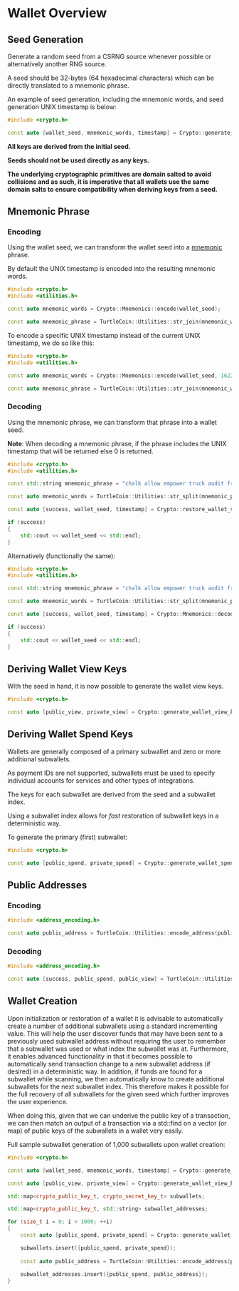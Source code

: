 # Wallet Overview

## Seed Generation

Generate a random seed from a CSRNG source whenever possible or alternatively
another RNG source.

A seed should be 32-bytes (64 hexadecimal characters) which can be directly
translated to a mnemonic phrase.

An example of seed generation, including the mnemonic words, and seed generation UNIX timestamp is below:

```c++
#include <crypto.h>

const auto [wallet_seed, mnemonic_words, timestamp] = Crypto::generate_wallet_seed();
```

**All keys are derived from the initial seed.**

**Seeds should not be used directly as any keys.**

**The underlying cryptographic primitives are domain salted to avoid collisions
and as such, it is imperative that all wallets use the same domain salts to
ensure compatibility when deriving keys from a seed.**

## Mnemonic Phrase

### Encoding

Using the wallet seed, we can transform the wallet seed into a [mnemonic](https://en.wikipedia.org/wiki/Mnemonic) phrase.

By default the UNIX timestamp is encoded into the resulting mnemonic words.

```c++
#include <crypto.h>
#include <utilities.h>

const auto mnemonic_words = Crypto::Mnemonics::encode(wallet_seed);

const auto mnemonic_phrase = TurtleCoin::Utilities::str_join(mnemonic_words);
```

To encode a specific UNIX timestamp instead of the current UNIX timestamp, we do so like this:

```c++
#include <crypto.h>
#include <utilities.h>

const auto mnemonic_words = Crypto::Mnemonics::encode(wallet_seed, 1622683338, false);

const auto mnemonic_phrase = TurtleCoin::Utilities::str_join(mnemonic_words);
```

### Decoding

Using the mnemonic phrase, we can transform that phrase into a wallet seed.

**Note**: When decoding a mnemonic phrase, if the phrase includes the UNIX timestamp that will be returned else 0 is returned.

```c++
#include <crypto.h>
#include <utilities.h>

const std::string mnemonic_phrase = "chalk allow empower truck audit fragile focus elevator kid animal fire nerve work version bright ketchup wrestle erupt gun heart right stool earn pizza push";

const auto mnemonic_words = TurtleCoin::Utilities::str_split(mnemonic_phrase);

const auto [success, wallet_seed, timestamp] = Crypto::restore_wallet_seed(mnemonic_words);

if (success)
{
    std::cout << wallet_seed << std::endl;
}
```

Alternatively (functionally the same):

```c++
#include <crypto.h>
#include <utilities.h>

const std::string mnemonic_phrase = "chalk allow empower truck audit fragile focus elevator kid animal fire nerve work version bright ketchup wrestle erupt gun heart right stool earn pizza push";

const auto mnemonic_words = TurtleCoin::Utilities::str_split(mnemonic_phrase);

const auto [success, wallet_seed, timestamp] = Crypto::Mnemonics::decode(mnemonic_words);

if (success)
{
    std::cout << wallet_seed << std::endl;
}
```

## Deriving Wallet View Keys

With the seed in hand, it is now possible to generate the wallet view keys.

```c++
#include <crypto.h>

const auto [public_view, private_view] = Crypto::generate_wallet_view_keys(wallet_seed);
```

## Deriving Wallet Spend Keys

Wallets are generally composed of a primary subwallet and zero or more
additional subwallets.

As payment IDs are not supported, subwallets must be used to specify individual
accounts for services and other types of integrations.

The keys for each subwallet are derived from the seed and a subwallet index.

Using a subwallet index allows for *fast* restoration of subwallet keys in a
deterministic way.

To generate the primary (first) subwallet:

```c++
#include <crypto.h>

const auto [public_spend, private_spend] = Crypto::generate_wallet_spend_keys(wallet_seed, 0);
```

## Public Addresses

### Encoding

```c++
#include <address_encoding.h>

const auto public_address = TurtleCoin::Utilities::encode_address(public_spend, public_view);
```

### Decoding

```c++
#include <address_encoding.h>

const auto [success, public_spend, public_view] = TurtleCoin::Utilities::decode_address(public_address);
```

## Wallet Creation

Upon initialization or restoration of a wallet it is advisable to automatically
create a number of additional subwallets using a standard incrementing value.
This will help the user discover funds that may have been sent to a previously
used subwallet address without requiring the user to remember that a subwallet
was used or what index the subwallet was at. Furthermore, it enables advanced
functionality in that it becomes possible to automatically send transaction
change to a new subwallet address (if desired) in a deterministic way. In
addition, if funds are found for a subwallet while scanning, we then
automatically know to create additional subwallets for the next subwallet index.
This therefore makes it possible for the full recovery of all subwallets for the
given seed which further improves the user experience.

When doing this, given that we can underive the public key of a transaction, we
can then match an output of a transaction via a std::find on a vector (or map)
of public keys of the subwallets in a wallet very easily.

Full sample subwallet generation of 1,000 subwallets upon wallet creation:

```c++
#include <crypto.h>

const auto [wallet_seed, mnemonic_words, timestamp] = Crypto::generate_wallet_seed();

const auto [public_view, private_view] = Crypto::generate_wallet_view_keys(wallet_seed);

std::map<crypto_public_key_t, crypto_secret_key_t> subwallets;

std::map<crypto_public_key_t, std::string> subwallet_addresses;

for (size_t i = 0; i < 1000; ++i)
{
    const auto [public_spend, private_spend] = Crypto::generate_wallet_spend_keys(wallet_seed, i);

    subwallets.insert({public_spend, private_spend});
    
    const auto public_address = TurtleCoin::Utilities::encode_address(public_spend, public_view);
    
    subwallet_addresses.insert({public_spend, public_address});
}
```
